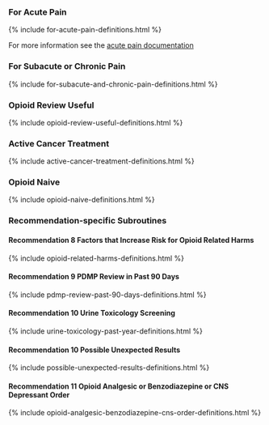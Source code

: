 ### For Acute Pain

{% include for-acute-pain-definitions.html %}

For more information see the <a href="acute-pain.html">acute pain documentation</a>

### For Subacute or Chronic Pain

{% include for-subacute-and-chronic-pain-definitions.html %}

### Opioid Review Useful

{% include opioid-review-useful-definitions.html %}

### Active Cancer Treatment

{% include active-cancer-treatment-definitions.html %}

### Opioid Naive

{% include opioid-naive-definitions.html %}

### Recommendation-specific Subroutines

#### Recommendation 8 Factors that Increase Risk for Opioid Related Harms

{% include opioid-related-harms-definitions.html %}

#### Recommendation 9 PDMP Review in Past 90 Days

{% include pdmp-review-past-90-days-definitions.html %}

#### Recommendation 10 Urine Toxicology Screening

{% include urine-toxicology-past-year-definitions.html %}

#### Recommendation 10 Possible Unexpected Results

{% include possible-unexpected-results-definitions.html %}

#### Recommendation 11 Opioid Analgesic or Benzodiazepine or CNS Depressant Order

{% include opioid-analgesic-benzodiazepine-cns-order-definitions.html %}
